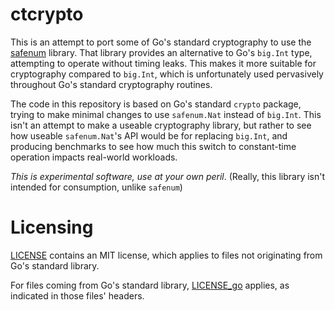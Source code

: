 # ctcrypto

This is an attempt to port some of Go's standard cryptography to use
the [safenum](https://github.com/cronokirby/safenum) library. That library
provides an alternative to Go's `big.Int` type, attempting to operate without
timing leaks. This makes it more suitable for cryptography compared to `big.Int`,
which is unfortunately used pervasively throughout Go's standard cryptography routines.

The code in this repository is based on Go's standard `crypto` package, trying
to make minimal changes to use `safenum.Nat` instead of `big.Int`. This isn't
an attempt to make a useable cryptography library, but rather to see how useable
`safenum.Nat`'s API would be for replacing `big.Int`, and producing benchmarks
to see how much this switch to constant-time operation impacts real-world workloads.

*This is experimental software, use at your own peril*.
(Really, this library isn't intended for consumption, unlike `safenum`)

# Licensing

[LICENSE](LICENSE) contains an MIT license, which applies to files not originating
from Go's standard library.

For files coming from Go's standard library, [LICENSE_go](LICENSE_go) applies, as indicated
in those files' headers.
